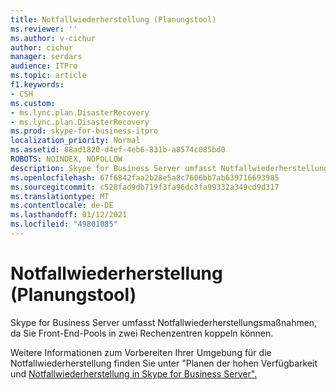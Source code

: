 ```yaml
---
title: Notfallwiederherstellung (Planungstool)
ms.reviewer: ''
ms.author: v-cichur
author: cichur
manager: serdars
audience: ITPro
ms.topic: article
f1.keywords:
- CSH
ms.custom:
- ms.lync.plan.DisasterRecovery
- ms.lync.plan.DisasterRecovery
ms.prod: skype-for-business-itpro
localization_priority: Normal
ms.assetid: 88ad1820-d4ef-4eb6-831b-a8574c085bd0
ROBOTS: NOINDEX, NOFOLLOW
description: Skype for Business Server umfasst Notfallwiederherstellungsmaßnahmen, da Sie Front-End-Pools in zwei Rechenzentren koppeln können.
ms.openlocfilehash: 67f6842faa2b28e5a8c7606bb7ab639716693985
ms.sourcegitcommit: c528fad9db719f3fa96dc3fa99332a349cd9d317
ms.translationtype: MT
ms.contentlocale: de-DE
ms.lasthandoff: 01/12/2021
ms.locfileid: "49801085"
---
```

# <a name="disaster-recovery-planning-tool"></a>Notfallwiederherstellung (Planungstool)
 
Skype for Business Server umfasst Notfallwiederherstellungsmaßnahmen, da Sie Front-End-Pools in zwei Rechenzentren koppeln können.
  
Weitere Informationen zum Vorbereiten Ihrer Umgebung für die Notfallwiederherstellung finden Sie unter "Planen der hohen Verfügbarkeit und [Notfallwiederherstellung in Skype for Business Server".](../../../plan-your-deployment/high-availability-and-disaster-recovery/high-availability-and-disaster-recovery.md)
  

